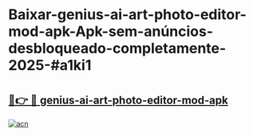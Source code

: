 # Baixar-genius-ai-art-photo-editor-mod-apk-Apk-sem-anúncios-desbloqueado-completamente-2025-#a1ki1

# <h2><a href="https://ainizakaria.my?title=genius-ai-art-photo-editor-mod-apk&ref=24M">🔗👉 🔴 genius-ai-art-photo-editor-mod-apk</a></h2>

[![acn](https://github.com/user-attachments/assets/0f9c940e-d8b0-45ae-aac7-cd30a18b3e1c)](https://ainizakaria.my?title=genius-ai-art-photo-editor-mod-apk&ref=24M)

